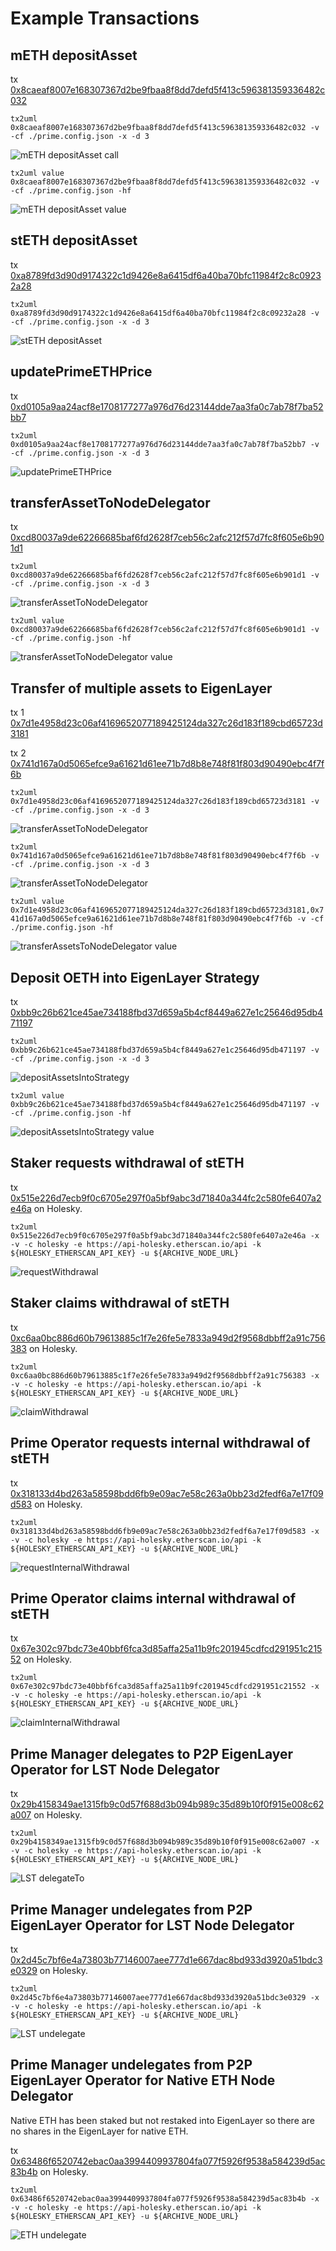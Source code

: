 # Example Transactions

## mETH depositAsset

tx
[0x8caeaf8007e168307367d2be9fbaa8f8dd7defd5f413c596381359336482c032](https://etherscan.io/tx/0x8caeaf8007e168307367d2be9fbaa8f8dd7defd5f413c596381359336482c032)

`tx2uml 0x8caeaf8007e168307367d2be9fbaa8f8dd7defd5f413c596381359336482c032 -v -cf ./prime.config.json -x -d 3`

![mETH depositAsset call](./8caec032.svg)

`tx2uml value 0x8caeaf8007e168307367d2be9fbaa8f8dd7defd5f413c596381359336482c032 -v -cf ./prime.config.json -hf`

![mETH depositAsset value](./v8caec032.svg)

## stETH depositAsset

tx
[0xa8789fd3d90d9174322c1d9426e8a6415df6a40ba70bfc11984f2c8c09232a28](https://etherscan.io/tx/0xa8789fd3d90d9174322c1d9426e8a6415df6a40ba70bfc11984f2c8c09232a28)

`tx2uml 0xa8789fd3d90d9174322c1d9426e8a6415df6a40ba70bfc11984f2c8c09232a28 -v -cf ./prime.config.json -x -d 3`

![stETH depositAsset](./a8782a28.svg)

## updatePrimeETHPrice

tx
[0xd0105a9aa24acf8e1708177277a976d76d23144dde7aa3fa0c7ab78f7ba52bb7](https://etherscan.io/tx/0xd0105a9aa24acf8e1708177277a976d76d23144dde7aa3fa0c7ab78f7ba52bb7)

`tx2uml 0xd0105a9aa24acf8e1708177277a976d76d23144dde7aa3fa0c7ab78f7ba52bb7 -v -cf ./prime.config.json -x -d 3`

![updatePrimeETHPrice](./d0102bb7.svg)

## transferAssetToNodeDelegator

tx
[0xcd80037a9de62266685baf6fd2628f7ceb56c2afc212f57d7fc8f605e6b901d1](https://etherscan.io/tx/0xcd80037a9de62266685baf6fd2628f7ceb56c2afc212f57d7fc8f605e6b901d1)

`tx2uml 0xcd80037a9de62266685baf6fd2628f7ceb56c2afc212f57d7fc8f605e6b901d1 -v -cf ./prime.config.json -x -d 3`

![transferAssetToNodeDelegator](./cd8001d1.svg)

`tx2uml value 0xcd80037a9de62266685baf6fd2628f7ceb56c2afc212f57d7fc8f605e6b901d1 -v -cf ./prime.config.json -hf`

![transferAssetToNodeDelegator value](./vcd8001d1.svg)

## Transfer of multiple assets to EigenLayer

tx 1
[0x7d1e4958d23c06af4169652077189425124da327c26d183f189cbd65723d3181](https://etherscan.io/tx/0x7d1e4958d23c06af4169652077189425124da327c26d183f189cbd65723d3181)

tx 2
[0x741d167a0d5065efce9a61621d61ee71b7d8b8e748f81f803d90490ebc4f7f6b](https://etherscan.io/tx/0x741d167a0d5065efce9a61621d61ee71b7d8b8e748f81f803d90490ebc4f7f6b)

`tx2uml 0x7d1e4958d23c06af4169652077189425124da327c26d183f189cbd65723d3181 -v -cf ./prime.config.json -x -d 3`

![transferAssetToNodeDelegator](./7d1e3181.svg)

`tx2uml 0x741d167a0d5065efce9a61621d61ee71b7d8b8e748f81f803d90490ebc4f7f6b -v -cf ./prime.config.json -x -d 3`

![transferAssetToNodeDelegator](./741d7f6b.svg)

`tx2uml value 0x7d1e4958d23c06af4169652077189425124da327c26d183f189cbd65723d3181,0x741d167a0d5065efce9a61621d61ee71b7d8b8e748f81f803d90490ebc4f7f6b -v -cf ./prime.config.json -hf`

![transferAssetsToNodeDelegator value](./v7d1e3181741d7f6b.svg)

## Deposit OETH into EigenLayer Strategy

tx
[0xbb9c26b621ce45ae734188fbd37d659a5b4cf8449a627e1c25646d95db471197](https://etherscan.io/tx/0xbb9c26b621ce45ae734188fbd37d659a5b4cf8449a627e1c25646d95db471197)

`tx2uml 0xbb9c26b621ce45ae734188fbd37d659a5b4cf8449a627e1c25646d95db471197 -v -cf ./prime.config.json -x -d 3`

![depositAssetsIntoStrategy](./bb9c1197.svg)

`tx2uml value 0xbb9c26b621ce45ae734188fbd37d659a5b4cf8449a627e1c25646d95db471197 -v -cf ./prime.config.json -hf`

![depositAssetsIntoStrategy value](./vbb9c1197.svg)

## Staker requests withdrawal of stETH

tx
[0x515e226d7ecb9f0c6705e297f0a5bf9abc3d71840a344fc2c580fe6407a2e46a](https://holesky.etherscan.io/tx/0x515e226d7ecb9f0c6705e297f0a5bf9abc3d71840a344fc2c580fe6407a2e46a)
on Holesky.

`tx2uml 0x515e226d7ecb9f0c6705e297f0a5bf9abc3d71840a344fc2c580fe6407a2e46a -x -v -c holesky -e https://api-holesky.etherscan.io/api -k ${HOLESKY_ETHERSCAN_API_KEY} -u ${ARCHIVE_NODE_URL}`

![requestWithdrawal](./515ee46a.svg)

## Staker claims withdrawal of stETH

tx
[0xc6aa0bc886d60b79613885c1f7e26fe5e7833a949d2f9568dbbff2a91c756383](https://holesky.etherscan.io/tx/0xc6aa0bc886d60b79613885c1f7e26fe5e7833a949d2f9568dbbff2a91c756383)
on Holesky.

`tx2uml 0xc6aa0bc886d60b79613885c1f7e26fe5e7833a949d2f9568dbbff2a91c756383 -x -v -c holesky -e https://api-holesky.etherscan.io/api -k ${HOLESKY_ETHERSCAN_API_KEY} -u ${ARCHIVE_NODE_URL}`

![claimWithdrawal](./c6aa6383.svg)

## Prime Operator requests internal withdrawal of stETH

tx
[0x318133d4bd263a58598bdd6fb9e09ac7e58c263a0bb23d2fedf6a7e17f09d583](https://holesky.etherscan.io/tx/0x318133d4bd263a58598bdd6fb9e09ac7e58c263a0bb23d2fedf6a7e17f09d583)
on Holesky.

`tx2uml 0x318133d4bd263a58598bdd6fb9e09ac7e58c263a0bb23d2fedf6a7e17f09d583 -x -v -c holesky -e https://api-holesky.etherscan.io/api -k ${HOLESKY_ETHERSCAN_API_KEY} -u ${ARCHIVE_NODE_URL}`

![requestInternalWithdrawal](./3181d583.svg)

## Prime Operator claims internal withdrawal of stETH

tx
[0x67e302c97bdc73e40bbf6fca3d85affa25a11b9fc201945cdfcd291951c21552](https://holesky.etherscan.io/tx/0x67e302c97bdc73e40bbf6fca3d85affa25a11b9fc201945cdfcd291951c21552)
on Holesky.

`tx2uml 0x67e302c97bdc73e40bbf6fca3d85affa25a11b9fc201945cdfcd291951c21552 -x -v -c holesky -e https://api-holesky.etherscan.io/api -k ${HOLESKY_ETHERSCAN_API_KEY} -u ${ARCHIVE_NODE_URL}`

![claimInternalWithdrawal](./67e31552.svg)

## Prime Manager delegates to P2P EigenLayer Operator for LST Node Delegator

tx
[0x29b4158349ae1315fb9c0d57f688d3b094b989c35d89b10f0f915e008c62a007](https://holesky.etherscan.io/tx/0x29b4158349ae1315fb9c0d57f688d3b094b989c35d89b10f0f915e008c62a007)
on Holesky.

`tx2uml 0x29b4158349ae1315fb9c0d57f688d3b094b989c35d89b10f0f915e008c62a007 -x -v -c holesky -e https://api-holesky.etherscan.io/api -k ${HOLESKY_ETHERSCAN_API_KEY} -u ${ARCHIVE_NODE_URL}`

![LST delegateTo](./29b4a007.svg)

## Prime Manager undelegates from P2P EigenLayer Operator for LST Node Delegator

tx
[0x2d45c7bf6e4a73803b77146007aee777d1e667dac8bd933d3920a51bdc3e0329](https://holesky.etherscan.io/tx/0x2d45c7bf6e4a73803b77146007aee777d1e667dac8bd933d3920a51bdc3e0329)
on Holesky.

`tx2uml 0x2d45c7bf6e4a73803b77146007aee777d1e667dac8bd933d3920a51bdc3e0329 -x -v -c holesky -e https://api-holesky.etherscan.io/api -k ${HOLESKY_ETHERSCAN_API_KEY} -u ${ARCHIVE_NODE_URL}`

![LST undelegate](./2d450329.svg)

## Prime Manager undelegates from P2P EigenLayer Operator for Native ETH Node Delegator

Native ETH has been staked but not restaked into EigenLayer so there are no shares in the EigenLayer for native ETH.

tx
[0x63486f6520742ebac0aa3994409937804fa077f5926f9538a584239d5ac83b4b](https://holesky.etherscan.io/tx/0x63486f6520742ebac0aa3994409937804fa077f5926f9538a584239d5ac83b4b)
on Holesky.

`tx2uml 0x63486f6520742ebac0aa3994409937804fa077f5926f9538a584239d5ac83b4b -x -v -c holesky -e https://api-holesky.etherscan.io/api -k ${HOLESKY_ETHERSCAN_API_KEY} -u ${ARCHIVE_NODE_URL}`

![ETH undelegate](./63483b4b.svg)
